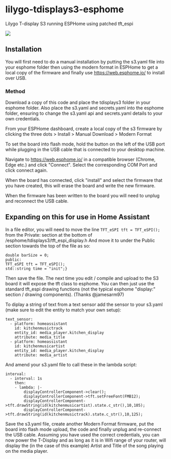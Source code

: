 # lilygo-tdisplays3-esphome
Lilygo T-display S3 running ESPHome using patched tft_espi

![](https://github.com/landonr/lilygo-tdisplays3-esphome/blob/main/IMG_4200.jpg?raw=true)

## Installation
You will first need to do a manual installation by putting the s3.yaml file into your esphome folder then using the modern format in ESPHome to get a local copy of the firmware and finally use https://web.esphome.io/ to install over USB.

### Method
Download a copy of this code and place the tdisplays3 folder in your esphome folder. Also place the s3.yaml and secrets.yaml into the esphome folder, ensuring to change the s3.yaml api and secrets.yaml details to your own credentials.

From your ESPHome dashboard, create a local copy of the s3 firmware by clicking the three dots > Install > Manual Download > Modern Format

To set the board into flash mode, hold the button on the left of the USB port while plugging in the USB cable that is connected to your desktop machine.

Navigate to https://web.esphome.io/ in a compatible browser (Chrome, Edge etc.) and click "Connect". Select the corresponding COM Port and click connect again. 

When the board has connected, click "install" and select the firmware that you have created, this will erase the board and write the new firmware.

When the firmware has been written to the board you will need to unplug and reconnect the USB cable.

## Expanding on this for use in Home Assistant
In a file editor, you will need to move the line ```TFT_eSPI tft = TFT_eSPI();``` from the Private: section at the bottom of /esphome/tdisplays3/tft_espi_display.h
And move it to under the Public section towards the top of the file as so:

	double barSize = 0;
	public:
	TFT_eSPI tft = TFT_eSPI();
	std::string time = "init";}

Then save the file. The next time you edit / compile and upload to the S3 board it will expose the tft class to esphome. You can then just use the standard tft_espi drawing functions (not the typical esphome "display:" section / drawing components). (Thanks  @jamesarm97)

To diplay a string of text from a text sensor add the sensor to your s3.yaml (make sure to edit the entity to match your own setup):

```
text_sensor:
  - platform: homeassistant
    id: kitchenmusictrack
    entity_id: media_player.kitchen_display
    attribute: media_title
  - platform: homeassistant
    id: kitchenmusicartist
    entity_id: media_player.kitchen_display
    attribute: media_artist
```

And amend your s3.yaml file to call these in the lambda script:
```
interval:
  - interval: 1s
    then:
    - lambda: |-
        displayControllerComponent->clear();
        displayControllerComponent->tft.setFreeFont(FMB12);
        displayControllerComponent->tft.drawString(id(kitchenmusicartist).state.c_str(),10,105);
        displayControllerComponent->tft.drawString(id(kitchenmusictrack).state.c_str(),10,125);
```
Save the s3.yaml file, create another Modern Format firmware, put the board into flash mode upload, the code and finally unplug and re-connect the USB cable. Assuming you have used the correct credentials, you can now power the T-Display and as long as it is in Wifi range of your router, will display the (in the case of this example) Artist and Title of the song playing on the media player.
